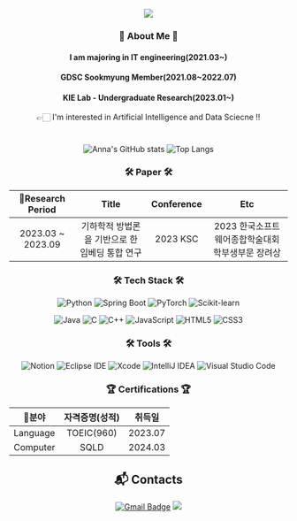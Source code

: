 
<p align="center">
  <img src="https://capsule-render.vercel.app/api?type=wave&color=FFB6C1&height=350&section=header&text=soyoung%20Youn&fontSize=90&fontColor=FFFFFF&animation=fadeIn" />
</p>


<div align=center>
  
  ### :peach: About Me :peach:
  
  #### I am majoring in IT engineering(2021.03~)
  
  #### GDSC Sookmyung Member(2021.08~2022.07)

  #### KIE Lab - Undergraduate Research(2023.01~)
  
  👉🏻 I'm interested in Artificial Intelligence and Data Sciecne !!
  
   #
![Anna's GitHub stats](https://github-readme-stats.vercel.app/api?username=soyoung2022&show_icons=true&theme=graywhite)
![Top Langs](https://github-readme-stats.vercel.app/api/top-langs/?username=soyoung2022&layout=compact&theme=graywhite)

  ### :hammer_and_wrench: Paper :hammer_and_wrench:
  
  
  |Research Period|Title|Conference|Etc|
  |:---:|:---:|:---:|:---:|
  |2023.03 ~ 2023.09|기하학적 방법론을 기반으로 한 임베딩 통합 연구|2023 KSC|2023 한국소프트웨어종합학술대회 학부생부문 장려상|
  
  ### :hammer_and_wrench: Tech Stack :hammer_and_wrench:
  ![Python](https://img.shields.io/badge/Python-3776AB.svg?&style=flat-square&logo=Python&logoColor=white)
  ![Spring Boot](https://img.shields.io/badge/Spring%20Boot-6DB33F.svg?&style=flat-square&logo=Spring%20Boot&logoColor=white)
  ![PyTorch](https://img.shields.io/badge/PyTorch-EE4C2C.svg?&style=flat-square&logo=PyTorch&logoColor=white)
  ![Scikit-learn](https://img.shields.io/badge/Scikit-learn-F7931E.svg?&style=flat-square&logo=Scikit-learn&logoColor=white)
  
  ![Java](https://img.shields.io/badge/Java-007396.svg?&style=flat-square&logo=Java&logoColor=white)
  ![C](https://img.shields.io/badge/C-A8B9CC.svg?&style=flat-square&logo=C&logoColor=white)
  ![C++](https://img.shields.io/badge/C++-00599C.svg?&style=flat-square&logo=C++&logoColor=white)
  ![JavaScript](https://img.shields.io/badge/JavaScipt-F7DF1E.svg?&style=flat-square&logo=JavaScript&logoColor=white)
  ![HTML5](https://img.shields.io/badge/HTML5-E34F26.svg?&style=flat-square&logo=HTML5&logoColor=white)
  ![CSS3](https://img.shields.io/badge/CSS3-1572B6.svg?&style=flat-square&logo=CSS3&logoColor=white)

  
  
  ### :hammer_and_wrench: Tools :hammer_and_wrench:
  ![Notion](https://img.shields.io/badge/Notion-000000.svg?&style=flat-square&logo=Notion&logoColor=white)
  ![Eclipse IDE](https://img.shields.io/badge/Eclipse%20IDE-2C2255.svg?&style=flat-square&logo=Eclipse%20IDE&logoColor=white)
  ![Xcode](https://img.shields.io/badge/Xcode-147EFB.svg?&style=flat-square&logo=Xcode&logoColor=white)
  ![IntelliJ IDEA](https://img.shields.io/badge/IntelliJ%20IDEA-000000.svg?&style=flat-square&logo=IntelliJ%20IDEA&logoColor=white)
  ![Visual Studio Code](https://img.shields.io/badge/Visual%20Studio%20Code-007ACC.svg?&style=flat-square&logo=Visual%20Studio%20Code&logoColor=white)
  
  
  ### :trophy: Certifications :trophy:

  
  |분야|자격증명(성적)|취득일|
  |:---:|:---:|:---:|
  |Language|TOEIC(960)|2023.07|
  |Computer|SQLD|2024.03|
  
  ## :mailbox_with_mail: Contacts
  [![Gmail Badge](https://img.shields.io/badge/Gmail-EA4335?style=flat-square&logo=Gmail&logoColor=white&link=mailto:yuns8671@gmail.com)](mailto:yuns8671@gmail.com)
  <a href="https://velog.io/@ddo_0" target="_blank"><img src="https://img.shields.io/badge/velog-00CCBC?style=flat-square&logo=velog&logoColor=white"/></a>

</div>

